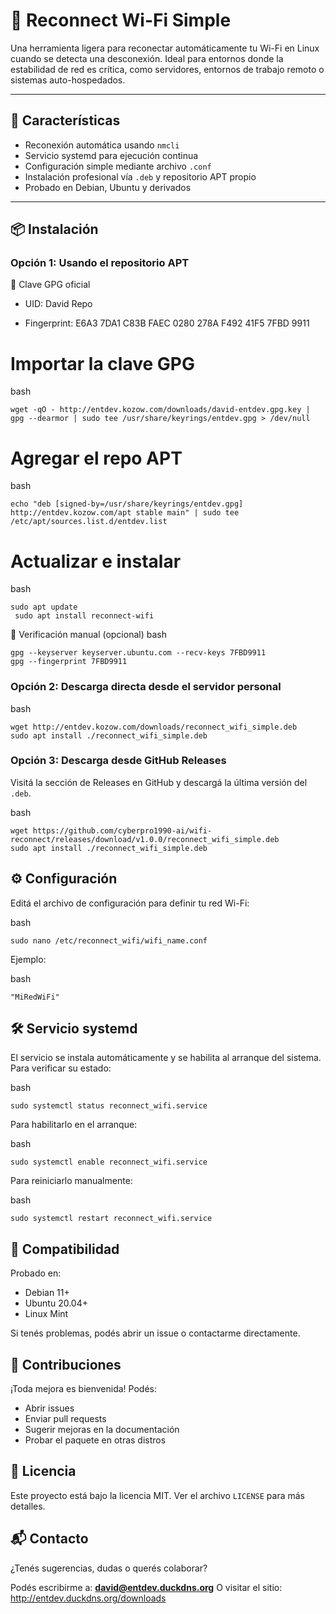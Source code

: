 # 🔄 Reconnect Wi-Fi Simple

Una herramienta ligera para reconectar automáticamente tu Wi-Fi en Linux cuando se detecta una desconexión. Ideal para entornos donde la estabilidad de red es crítica, como servidores, entornos de trabajo remoto o sistemas auto-hospedados.

---

## 🚀 Características

- Reconexión automática usando `nmcli`
- Servicio systemd para ejecución continua
- Configuración simple mediante archivo `.conf`
- Instalación profesional vía `.deb` y repositorio APT propio
- Probado en Debian, Ubuntu y derivados

---

## 📦 Instalación

### Opción 1: Usando el repositorio APT

🔐 Clave GPG oficial
- UID: David Repo

- Fingerprint: E6A3 7DA1 C83B FAEC 0280 278A F492 41F5 7FBD 9911

# Importar la clave GPG
bash

```
wget -qO - http://entdev.kozow.com/downloads/david-entdev.gpg.key | gpg --dearmor | sudo tee /usr/share/keyrings/entdev.gpg > /dev/null
```

# Agregar el repo APT
bash
```
echo "deb [signed-by=/usr/share/keyrings/entdev.gpg] http://entdev.kozow.com/apt stable main" | sudo tee /etc/apt/sources.list.d/entdev.list
```

# Actualizar e instalar
bash
```
sudo apt update
 sudo apt install reconnect-wifi
```

🧪 Verificación manual (opcional)
bash
```
gpg --keyserver keyserver.ubuntu.com --recv-keys 7FBD9911
gpg --fingerprint 7FBD9911
```

### Opción 2: Descarga directa desde el servidor personal

bash

```
wget http://entdev.kozow.com/downloads/reconnect_wifi_simple.deb
sudo apt install ./reconnect_wifi_simple.deb
```

### Opción 3: Descarga desde GitHub Releases

Visitá la sección de Releases en GitHub y descargá la última versión del `.deb`.

bash

```
wget https://github.com/cyberpro1990-ai/wifi-reconnect/releases/download/v1.0.0/reconnect_wifi_simple.deb
sudo apt install ./reconnect_wifi_simple.deb
```

## ⚙️ Configuración

Editá el archivo de configuración para definir tu red Wi-Fi:

bash

```
sudo nano /etc/reconnect_wifi/wifi_name.conf
```

Ejemplo:

bash

```
"MiRedWiFi"
```

## 🛠️ Servicio systemd

El servicio se instala automáticamente y se habilita al arranque del sistema. 
Para verificar su estado:

bash

```
sudo systemctl status reconnect_wifi.service
```

Para habilitarlo en el arranque:

bash

```
sudo systemctl enable reconnect_wifi.service
```

Para reiniciarlo manualmente:

bash

```
sudo systemctl restart reconnect_wifi.service
```

## 🧪 Compatibilidad

Probado en:

- Debian 11+
- Ubuntu 20.04+
- Linux Mint

Si tenés problemas, podés abrir un issue o contactarme directamente.

## 🤝 Contribuciones

¡Toda mejora es bienvenida! Podés:

- Abrir issues
- Enviar pull requests
- Sugerir mejoras en la documentación
- Probar el paquete en otras distros

## 📄 Licencia

Este proyecto está bajo la licencia MIT. Ver el archivo `LICENSE` para más detalles.

## 📬 Contacto

¿Tenés sugerencias, dudas o querés colaborar?

Podés escribirme a: **david@entdev.duckdns.org**   O visitar el sitio: http://entdev.duckdns.org/downloads

